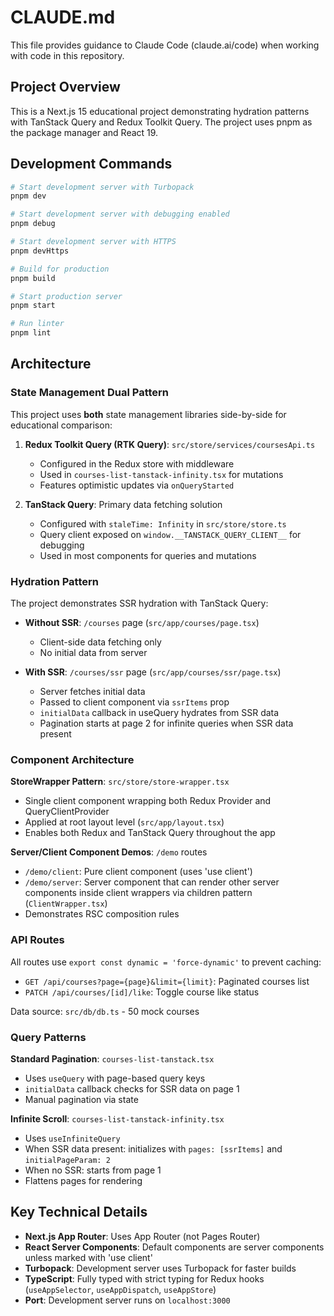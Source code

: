 # CLAUDE.md

This file provides guidance to Claude Code (claude.ai/code) when working with code in this repository.

## Project Overview

This is a Next.js 15 educational project demonstrating hydration patterns with TanStack Query and Redux Toolkit Query. The project uses pnpm as the package manager and React 19.

## Development Commands

```bash
# Start development server with Turbopack
pnpm dev

# Start development server with debugging enabled
pnpm debug

# Start development server with HTTPS
pnpm devHttps

# Build for production
pnpm build

# Start production server
pnpm start

# Run linter
pnpm lint
```

## Architecture

### State Management Dual Pattern

This project uses **both** state management libraries side-by-side for educational comparison:

1. **Redux Toolkit Query (RTK Query)**: `src/store/services/coursesApi.ts`
   - Configured in the Redux store with middleware
   - Used in `courses-list-tanstack-infinity.tsx` for mutations
   - Features optimistic updates via `onQueryStarted`

2. **TanStack Query**: Primary data fetching solution
   - Configured with `staleTime: Infinity` in `src/store/store.ts`
   - Query client exposed on `window.__TANSTACK_QUERY_CLIENT__` for debugging
   - Used in most components for queries and mutations

### Hydration Pattern

The project demonstrates SSR hydration with TanStack Query:

- **Without SSR**: `/courses` page (`src/app/courses/page.tsx`)
  - Client-side data fetching only
  - No initial data from server

- **With SSR**: `/courses/ssr` page (`src/app/courses/ssr/page.tsx`)
  - Server fetches initial data
  - Passed to client component via `ssrItems` prop
  - `initialData` callback in useQuery hydrates from SSR data
  - Pagination starts at page 2 for infinite queries when SSR data present

### Component Architecture

**StoreWrapper Pattern**: `src/store/store-wrapper.tsx`
- Single client component wrapping both Redux Provider and QueryClientProvider
- Applied at root layout level (`src/app/layout.tsx`)
- Enables both Redux and TanStack Query throughout the app

**Server/Client Component Demos**: `/demo` routes
- `/demo/client`: Pure client component (uses 'use client')
- `/demo/server`: Server component that can render other server components inside client wrappers via children pattern (`ClientWrapper.tsx`)
- Demonstrates RSC composition rules

### API Routes

All routes use `export const dynamic = 'force-dynamic'` to prevent caching:

- `GET /api/courses?page={page}&limit={limit}`: Paginated courses list
- `PATCH /api/courses/[id]/like`: Toggle course like status

Data source: `src/db/db.ts` - 50 mock courses

### Query Patterns

**Standard Pagination**: `courses-list-tanstack.tsx`
- Uses `useQuery` with page-based query keys
- `initialData` callback checks for SSR data on page 1
- Manual pagination via state

**Infinite Scroll**: `courses-list-tanstack-infinity.tsx`
- Uses `useInfiniteQuery`
- When SSR data present: initializes with `pages: [ssrItems]` and `initialPageParam: 2`
- When no SSR: starts from page 1
- Flattens pages for rendering

## Key Technical Details

- **Next.js App Router**: Uses App Router (not Pages Router)
- **React Server Components**: Default components are server components unless marked with 'use client'
- **Turbopack**: Development server uses Turbopack for faster builds
- **TypeScript**: Fully typed with strict typing for Redux hooks (`useAppSelector`, `useAppDispatch`, `useAppStore`)
- **Port**: Development server runs on `localhost:3000`

